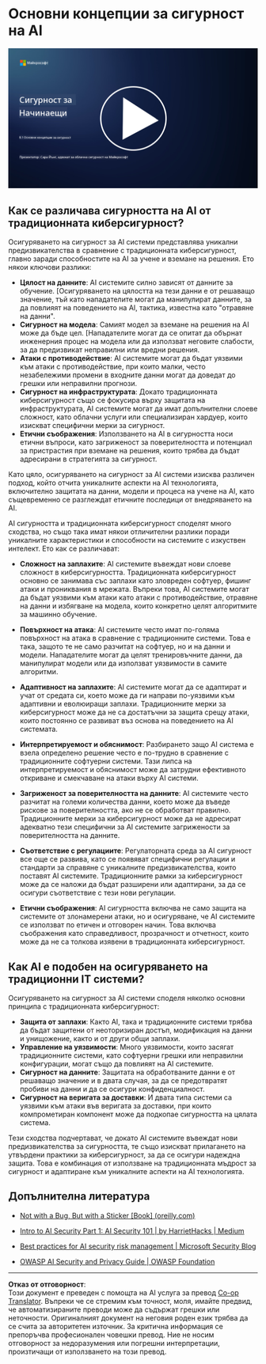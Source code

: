 <!--
CO_OP_TRANSLATOR_METADATA:
{
  "original_hash": "66b61d96936cf25d20fcb411d4ce5227",
  "translation_date": "2025-09-03T19:40:36+00:00",
  "source_file": "8.1 AI security key concepts.md",
  "language_code": "bg"
}
-->
# Основни концепции за сигурност на AI

[![Гледайте видеото](../../translated_images/8-1_placeholder.00bf95633da13ca44348bde620f848337ccbd7ae4022459eab1df7f37421ba4e.bg.png)](https://learn-video.azurefd.net/vod/player?id=ba44f5f7-9b47-462f-9aa5-13e2b71f4998)

## Как се различава сигурността на AI от традиционната киберсигурност?

Осигуряването на сигурност за AI системи представлява уникални предизвикателства в сравнение с традиционната киберсигурност, главно заради способностите на AI за учене и вземане на решения. Ето някои ключови разлики:

-   **Цялост на данните**: AI системите силно зависят от данните за обучение. [Осигуряването на цялостта на тези данни е от решаващо значение, тъй като нападателите могат да манипулират данните, за да повлияят на поведението на AI, тактика, известна като "отравяне на данни".
-   **Сигурност на модела**: Самият модел за вземане на решения на AI може да бъде цел. [Нападателите могат да се опитат да обърнат инженерния процес на модела или да използват неговите слабости, за да предизвикат неправилни или вредни решения.
-   **Атаки с противодействие**: AI системите могат да бъдат уязвими към атаки с противодействие, при които малки, често незабележими промени в входните данни могат да доведат до грешки или неправилни прогнози.
-   **Сигурност на инфраструктурата**: Докато традиционната киберсигурност също се фокусира върху защитата на инфраструктурата, AI системите могат да имат допълнителни слоеве сложност, като облачни услуги или специализиран хардуер, които изискват специфични мерки за сигурност.
-   **Етични съображения**: Използването на AI в сигурността носи етични въпроси, като загриженост за поверителността и потенциал за пристрастия при вземане на решения, които трябва да бъдат адресирани в стратегията за сигурност.

Като цяло, осигуряването на сигурност за AI системи изисква различен подход, който отчита уникалните аспекти на AI технологията, включително защитата на данни, модели и процеса на учене на AI, като същевременно се разглеждат етичните последици от внедряването на AI.

AI сигурността и традиционната киберсигурност споделят много сходства, но също така имат някои отличителни разлики поради уникалните характеристики и способности на системите с изкуствен интелект. Ето как се различават:

- **Сложност на заплахите**: AI системите въвеждат нови слоеве сложност в киберсигурността. Традиционната киберсигурност основно се занимава със заплахи като зловреден софтуер, фишинг атаки и прониквания в мрежата. Въпреки това, AI системите могат да бъдат уязвими към атаки като атаки с противодействие, отравяне на данни и избягване на модела, които конкретно целят алгоритмите за машинно обучение.

- **Повърхност на атака**: AI системите често имат по-голяма повърхност на атака в сравнение с традиционните системи. Това е така, защото те не само разчитат на софтуер, но и на данни и модели. Нападателите могат да целят тренировъчните данни, да манипулират модели или да използват уязвимости в самите алгоритми.

- **Адаптивност на заплахите**: AI системите могат да се адаптират и учат от средата си, което може да ги направи по-уязвими към адаптивни и еволюиращи заплахи. Традиционните мерки за киберсигурност може да не са достатъчни за защита срещу атаки, които постоянно се развиват въз основа на поведението на AI системата.

- **Интерпретируемост и обяснимост**: Разбирането защо AI система е взела определено решение често е по-трудно в сравнение с традиционните софтуерни системи. Тази липса на интерпретируемост и обяснимост може да затрудни ефективното откриване и смекчаване на атаки върху AI системи.

- **Загриженост за поверителността на данните**: AI системите често разчитат на големи количества данни, което може да въведе рискове за поверителността, ако не се обработват правилно. Традиционните мерки за киберсигурност може да не адресират адекватно тези специфични за AI системите загрижености за поверителността на данните.

- **Съответствие с регулациите**: Регулаторната среда за AI сигурност все още се развива, като се появяват специфични регулации и стандарти за справяне с уникалните предизвикателства, които поставят AI системите. Традиционните рамки за киберсигурност може да се наложи да бъдат разширени или адаптирани, за да се осигури съответствие с тези нови регулации.

- **Етични съображения**: AI сигурността включва не само защита на системите от злонамерени атаки, но и осигуряване, че AI системите се използват по етичен и отговорен начин. Това включва съображения като справедливост, прозрачност и отчетност, които може да не са толкова изявени в традиционната киберсигурност.

## Как AI е подобен на осигуряването на традиционни IT системи?

Осигуряването на сигурност за AI системи споделя няколко основни принципа с традиционната киберсигурност:

-   **Защита от заплахи**: Както AI, така и традиционните системи трябва да бъдат защитени от неоторизиран достъп, модификация на данни и унищожение, както и от други общи заплахи.
-   **Управление на уязвимости**: Много уязвимости, които засягат традиционните системи, като софтуерни грешки или неправилни конфигурации, могат също да повлияят на AI системите.
-   **Сигурност на данните**: Защитата на обработваните данни е от решаващо значение и в двата случая, за да се предотвратят пробиви на данни и да се осигури конфиденциалност.
-   **Сигурност на веригата за доставки**: И двата типа системи са уязвими към атаки във веригата за доставки, при които компрометиран компонент може да подкопае сигурността на цялата система.

Тези сходства подчертават, че докато AI системите въвеждат нови предизвикателства за сигурността, те също изискват прилагането на утвърдени практики за киберсигурност, за да се осигури надеждна защита. Това е комбинация от използване на традиционната мъдрост за сигурност и адаптиране към уникалните аспекти на AI технологията.

## Допълнителна литература

 - [Not with a Bug, But with a Sticker [Book] (oreilly.com)](https://www.oreilly.com/library/view/not-with-a/9781119883982/)
   
  -  [Intro to AI Security Part 1: AI Security 101 | by HarrietHacks | Medium](https://medium.com/@harrietfarlow/intro-to-ai-security-part-1-ai-security-101-b8662a9efe5)
   
-    [Best practices for AI security risk management | Microsoft Security Blog](https://www.microsoft.com/en-us/security/blog/2021/12/09/best-practices-for-ai-security-risk-management/?WT.mc_id=academic-96948-sayoung)
   
-    [OWASP AI Security and Privacy Guide | OWASP Foundation](https://owasp.org/www-project-ai-security-and-privacy-guide/)

---

**Отказ от отговорност**:  
Този документ е преведен с помощта на AI услуга за превод [Co-op Translator](https://github.com/Azure/co-op-translator). Въпреки че се стремим към точност, моля, имайте предвид, че автоматизираните преводи може да съдържат грешки или неточности. Оригиналният документ на неговия роден език трябва да се счита за авторитетен източник. За критична информация се препоръчва професионален човешки превод. Ние не носим отговорност за недоразумения или погрешни интерпретации, произтичащи от използването на този превод.